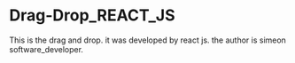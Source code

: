 # Drag-Drop_REACT_JS
This is the drag and drop. it was developed by react js. the author is simeon software_developer.
